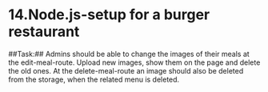 # 14.Node.js-setup for a burger restaurant
##Task:##
Admins should be able to change the images of their meals at the edit-meal-route.
Upload new images, show them on the page and delete the old ones.
At the delete-meal-route an image should also be deleted from the storage, when the related menu is deleted.
